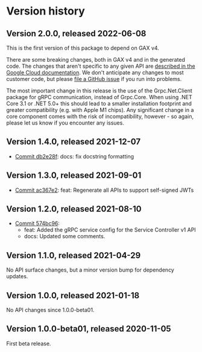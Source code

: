 # Version history

## Version 2.0.0, released 2022-06-08

This is the first version of this package to depend on GAX v4.

There are some breaking changes, both in GAX v4 and in the generated
code. The changes that aren't specific to any given API are [described in the Google Cloud
documentation](https://cloud.google.com/dotnet/docs/reference/help/breaking-gax4).
We don't anticipate any changes to most customer code, but please [file a
GitHub issue](https://github.com/googleapis/google-cloud-dotnet/issues/new/choose)
if you run into problems.

The most important change in this release is the use of the Grpc.Net.Client package
for gRPC communication, instead of Grpc.Core. When using .NET Core 3.1 or .NET 5.0+
this should lead to a smaller installation footprint and greater compatibility (e.g.
with Apple M1 chips). Any significant change in a core component comes with the risk
of incompatibility, however - so again, please let us know if you encounter any
issues.


## Version 1.4.0, released 2021-12-07

- [Commit db2e28f](https://github.com/googleapis/google-cloud-dotnet/commit/db2e28f): docs: fix docstring formatting
## Version 1.3.0, released 2021-09-01

- [Commit ac367e2](https://github.com/googleapis/google-cloud-dotnet/commit/ac367e2): feat: Regenerate all APIs to support self-signed JWTs

## Version 1.2.0, released 2021-08-10

- [Commit 574bc96](https://github.com/googleapis/google-cloud-dotnet/commit/574bc96):
  - feat: Added the gRPC service config for the Service Controller v1 API
  - docs: Updated some comments.

## Version 1.1.0, released 2021-04-29

No API surface changes, but a minor version bump for dependency updates.

## Version 1.0.0, released 2021-01-18

No API changes since 1.0.0-beta01.

## Version 1.0.0-beta01, released 2020-11-05

First beta release.
